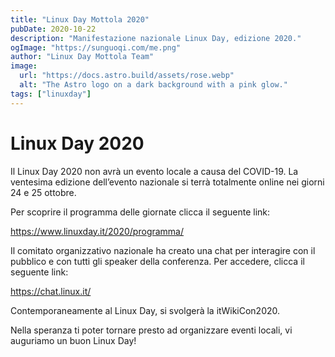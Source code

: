 ```yaml
---
title: "Linux Day Mottola 2020"
pubDate: 2020-10-22
description: "Manifestazione nazionale Linux Day, edizione 2020."
ogImage: "https://sunguoqi.com/me.png"
author: "Linux Day Mottola Team"
image:
  url: "https://docs.astro.build/assets/rose.webp"
  alt: "The Astro logo on a dark background with a pink glow."
tags: ["linuxday"]
---
```


# Linux Day 2020

Il Linux Day 2020 non avrà un evento locale a causa del COVID-19. La ventesima edizione dell’evento nazionale si terrà totalmente online nei giorni 24 e 25 ottobre.

Per scoprire il programma delle giornate clicca il seguente link:

https://www.linuxday.it/2020/programma/

Il comitato organizzativo nazionale ha creato una chat per interagire con il pubblico e con tutti gli speaker della conferenza. Per accedere, clicca il seguente link:

https://chat.linux.it/

Contemporaneamente al Linux Day, si svolgerà la itWikiCon2020.

Nella speranza ti poter tornare presto ad organizzare eventi locali, vi auguriamo un buon Linux Day!
